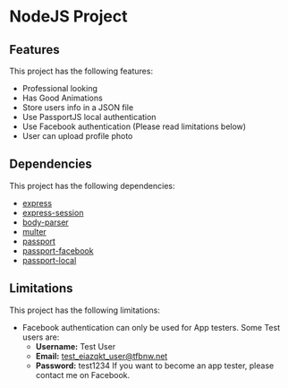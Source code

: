 # NodeJS Project

## Features

This project has the following features:

- Professional looking
- Has Good Animations
- Store users info in a JSON file
- Use PassportJS local authentication
- Use Facebook authentication (Please read limitations below)
- User can upload profile photo

## Dependencies

This project has the following dependencies:

- [express](https://expressjs.com/ "The most popular NodeJS Framerwork")
- [express-session](https://github.com/expressjs/session/ "Simple session middleware for Express")
- [body-parser](https://www.npmjs.com/package/body-parser "Node.js body parsing middleware.")
- [multer](https://www.npmjs.com/package/multer "NodeJS middleware for handling multipart/form-data")
- [passport](http://www.passportjs.org/ "Simple, unobtrusive authentication for Node.js")
- [passport-facebook](http://www.passportjs.org/packages/passport-facebook/ "Passport strategy for authenticating with Facebook")
- [passport-local](http://www.passportjs.org/packages/passport-local/ "Passport strategy for authenticating with a username and password.")


## Limitations

This project has the following limitations:

- Facebook authentication can only be used for App testers. Some Test users are:
    - **Username:** Test User
    - **Email:** test_eiazqkt_user@tfbnw.net	
    - **Password:** test1234
    If you want to become an app tester, please contact me on Facebook.
